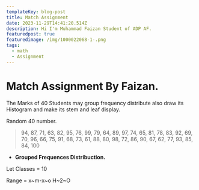 ```yaml
---
templateKey: blog-post
title: Match Assignment
date: 2023-11-29T14:41:20.514Z
description: Hi I'm Muhammad Faizan Student of ADP AF.
featuredpost: true
featuredimage: /img/1000022068-1-.png
tags:
  - math
  - Assignment
---
```

# Match Assignment By Faizan.

The Marks of 40 Students may group frequency distribute also draw its Histogram and make its stem and leaf display.

R﻿andom 40 number.

> 94, 87, 71, 63, 82, 95, 76, 99, 79, 64, 89, 97, 74, 65, 81, 78, 83, 92, 69, 70, 96, 66, 75, 91, 68, 73, 61, 88, 80, 98, 72, 86, 90, 67, 62, 77, 93, 85, 84, 100

* **G﻿rouped Frequences Distribuction.**

L﻿et Classes = 10

R﻿ange = x\~m-x\~o
H~2~O
